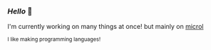 ### _Hello_ :doughnut:

<!--
**somerandomdev49/somerandomdev49** is a ✨ _special_ ✨ repository because its `README.md` (this file) appears on your GitHub profile.

Here are some ideas to get you started:

- 🔭 I’m currently working on ...
- 🌱 I’m currently learning ...
- 👯 I’m looking to collaborate on ...
- 🤔 I’m looking for help with ...
- 💬 Ask me about ...
- 📫 How to reach me: ...
- 😄 Pronouns: ...
- ⚡ Fun fact: ...
-->

I'm currently working on many things at once!
but mainly on [microl](https://github.com/somerandomdev49/microl)


<sub>I like making programming languages!</sub>
